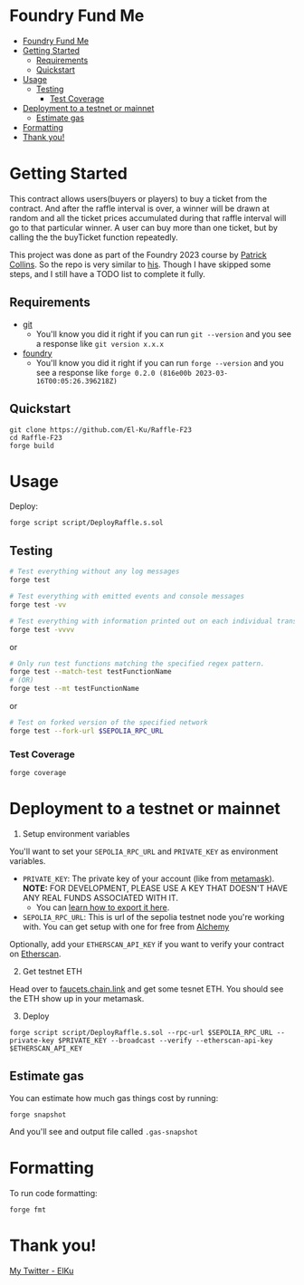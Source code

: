 # Foundry Fund Me

- [Foundry Fund Me](#foundry-fund-me)
- [Getting Started](#getting-started)
  - [Requirements](#requirements)
  - [Quickstart](#quickstart)
- [Usage](#usage)
  - [Testing](#testing)
    - [Test Coverage](#test-coverage)
- [Deployment to a testnet or mainnet](#deployment-to-a-testnet-or-mainnet)
  - [Estimate gas](#estimate-gas)
- [Formatting](#formatting)
- [Thank you!](#thank-you)



# Getting Started

This contract allows users(buyers or players) to buy a ticket from the contract. And after the raffle interval is over, a winner will be drawn at random and all the ticket prices accumulated during that raffle interval will go to that particular winner. A user can buy more than one ticket, but by calling the the buyTicket function repeatedly.

This project was done as part of the Foundry 2023 course by [Patrick Collins](https://twitter.com/PatrickAlphaC). So the repo is very similar to [his](https://github.com/Cyfrin/foundry-smart-contract-lottery-f23). Though I have skipped some steps, and I still have a TODO list to complete it fully.

## Requirements

- [git](https://git-scm.com/book/en/v2/Getting-Started-Installing-Git)
  - You'll know you did it right if you can run `git --version` and you see a response like `git version x.x.x`
- [foundry](https://getfoundry.sh/)
  - You'll know you did it right if you can run `forge --version` and you see a response like `forge 0.2.0 (816e00b 2023-03-16T00:05:26.396218Z)`


## Quickstart

```
git clone https://github.com/El-Ku/Raffle-F23
cd Raffle-F23
forge build
```

# Usage

Deploy:

```
forge script script/DeployRaffle.s.sol
```

## Testing

```bash
# Test everything without any log messages
forge test

# Test everything with emitted events and console messages
forge test -vv

# Test everything with information printed out on each individual transaction
forge test -vvvv
```

or 

```bash
# Only run test functions matching the specified regex pattern.
forge test --match-test testFunctionName
# (OR)
forge test --mt testFunctionName

```

or

```bash
# Test on forked version of the specified network
forge test --fork-url $SEPOLIA_RPC_URL
```

### Test Coverage

```
forge coverage
```


# Deployment to a testnet or mainnet

1. Setup environment variables

You'll want to set your `SEPOLIA_RPC_URL` and `PRIVATE_KEY` as environment variables. 

- `PRIVATE_KEY`: The private key of your account (like from [metamask](https://metamask.io/)). **NOTE:** FOR DEVELOPMENT, PLEASE USE A KEY THAT DOESN'T HAVE ANY REAL FUNDS ASSOCIATED WITH IT.
  - You can [learn how to export it here](https://metamask.zendesk.com/hc/en-us/articles/360015289632-How-to-Export-an-Account-Private-Key).
- `SEPOLIA_RPC_URL`: This is url of the sepolia testnet node you're working with. You can get setup with one for free from [Alchemy](https://alchemy.com/?a=673c802981)

Optionally, add your `ETHERSCAN_API_KEY` if you want to verify your contract on [Etherscan](https://etherscan.io/).

2. Get testnet ETH

Head over to [faucets.chain.link](https://faucets.chain.link/) and get some tesnet ETH. You should see the ETH show up in your metamask.

3. Deploy

```
forge script script/DeployRaffle.s.sol --rpc-url $SEPOLIA_RPC_URL --private-key $PRIVATE_KEY --broadcast --verify --etherscan-api-key $ETHERSCAN_API_KEY
```

## Estimate gas

You can estimate how much gas things cost by running:

```
forge snapshot
```

And you'll see and output file called `.gas-snapshot`


# Formatting


To run code formatting:
```
forge fmt
```


# Thank you!

[My Twitter - ElKu](https://twitter.com/ElKu_crypto)
